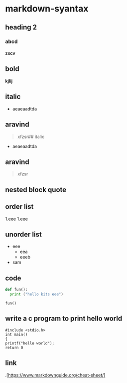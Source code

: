 # markdown-syantax
## heading 2
### abcd
#### zxcv
## bold
**kjlij**

## italic
- aeaeaadtda
##  aravind
> xfzsr## italic
- aeaeaadtda
##  aravind
> xfzsr
## nested block quote
## order list
1.eee
  1.eee
## unorder list
- eee
   * eea
   * eeeb
 - sam
  ## code
  ```python
  def fun():
    print ("hello kits eee")
  ```  
 ```
 fun()
 ```
 ## write a c program to print hello world
 ```
 #include <stdio.h>
 int main()
 {
 printf("hello world");
 return 0
```
## link
.[https://www.markdownguide.org/cheat-sheet/]

